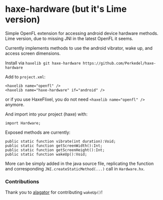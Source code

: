 haxe-hardware (but it's Lime version)
=============

Simple OpenFL extension for accessing android device hardware methods. Lime version, due to missing JNI in the latest OpenFL it seems.

Currently implements methods to use the android vibrator, wake up, and access screen
dimensions.

Install via `haxelib git haxe-hardware https://github.com/Perkedel/haxe-hardware`

Add to `project.xml`:

    <haxelib name="openfl" />
    <haxelib name="haxe-hardware" if="android" />

or if you use HaxeFlixel, you do not need `<haxelib name="openfl" />` anymore.

And import into your project (haxe) with:
  
    import Hardware;

Exposed methods are currently:

    public static function vibrate(int duration):Void;
    public static function getScreenWidth():Int;
    public static function getScreenHeight():Int;
    public static function wakeUp():Void;

More can be simply added in the java source file, replicating the function and
corresponding `JNI.createStaticMethod(...)` call in `Hardware.hx`.
  
### Contributions

Thank you to [alagator](https://github.com/alagatar) for contributing `wakeUp()`!
